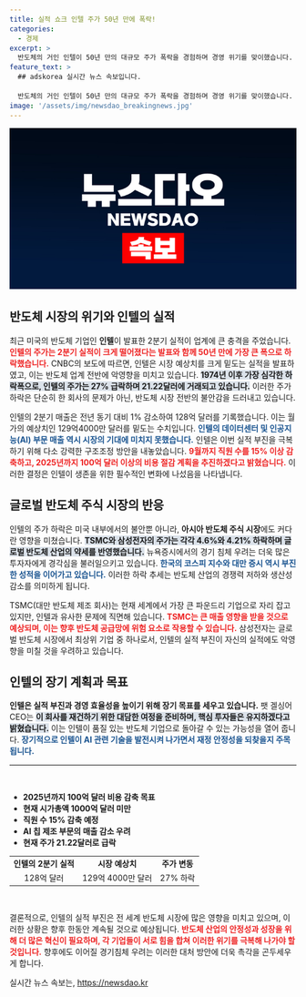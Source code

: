 ```yaml
---
title: 실적 쇼크 인텔 주가 50년 만에 폭락!
categories:
  - 경제
excerpt: >
  반도체의 거인 인텔이 50년 만의 대규모 주가 폭락을 경험하며 경영 위기를 맞이했습니다. 경기 침체 우려 속에 TSMC와 삼성전자 등 아시아 반도체 주식도 동반 하락, 투자자들은 위기 관리에 긴장하고 있습니다.
feature_text: >
  ## adskorea 실시간 뉴스 속보입니다.

  반도체의 거인 인텔이 50년 만의 대규모 주가 폭락을 경험하며 경영 위기를 맞이했습니다. 경기 침체 우려 속에 TSMC와 삼성전자 등 아시아 반도체 주식도 동반 하락, 투자자들은 위기 관리에 긴장하고 있습니다.
image: '/assets/img/newsdao_breakingnews.jpg'
---
```


<p><img src="/assets/img/newsdao_breakingnews.jpg" alt="adskorea 속보" /></p>

<h2 data-ke-size="size26">반도체 시장의 위기와 인텔의 실적</h2>

<p data-ke-size="size16">최근 미국의 반도체 기업인 <b>인텔</b>이 발표한 2분기 실적이 업계에 큰 충격을 주었습니다. <b><span style="color: #ee2323;">인텔의 주가는 2분기 실적이 크게 떨어졌다는 발표와 함께 50년 만에 가장 큰 폭으로 하락했습니다.</span></b> CNBC의 보도에 따르면, 인텔은 시장 예상치를 크게 밑도는 실적을 발표하였고, 이는 반도체 업계 전반에 악영향을 미치고 있습니다. <b><span style="background-color: #21538527;">1974년 이후 가장 심각한 하락폭으로, 인텔의 주가는 27% 급락하며 21.22달러에 거래되고 있습니다.</span></b> 이러한 주가 하락은 단순히 한 회사의 문제가 아닌, 반도체 시장 전반의 불안감을 드러내고 있습니다.</p>

<p data-ke-size="size16">인텔의 2분기 매출은 전년 동기 대비 1% 감소하여 128억 달러를 기록했습니다. 이는 월가의 예상치인 129억4000만 달러를 밑도는 수치입니다. <b><span style="color: #1a5490;">인텔의 데이터센터 및 인공지능(AI) 부문 매출 역시 시장의 기대에 미치지 못했습니다.</span></b> 인텔은 이번 실적 부진을 극복하기 위해 다소 강력한 구조조정 방안을 내놓았습니다. <b><span style="color: #ee2323;">9월까지 직원 수를 15% 이상 감축하고, 2025년까지 100억 달러 이상의 비용 절감 계획을 추진하겠다고 밝혔습니다.</span></b> 이러한 결정은 인텔이 생존을 위한 필수적인 변화에 나섰음을 나타냅니다.</p>

<h2 data-ke-size="size26">글로벌 반도체 주식 시장의 반응</h2>

<p data-ke-size="size16">인텔의 주가 하락은 미국 내부에서의 불안뿐 아니라, <b>아시아 반도체 주식 시장</b>에도 커다란 영향을 미쳤습니다. <b><span style="background-color: #21538527;">TSMC와 삼성전자의 주가는 각각 4.6%와 4.21% 하락하며 글로벌 반도체 산업의 약세를 반영했습니다.</span></b> 뉴욕증시에서의 경기 침체 우려는 더욱 많은 투자자에게 경각심을 불러일으키고 있습니다. <b><span style="color: #1a5490;">한국의 코스피 지수와 대만 증시 역시 부진한 성적을 이어가고 있습니다.</span></b> 이러한 하락 추세는 반도체 산업의 경쟁력 저하와 생산성 감소를 의미하게 됩니다.</p>

<p data-ke-size="size16">TSMC(대만 반도체 제조 회사)는 현재 세계에서 가장 큰 파운드리 기업으로 자리 잡고 있지만, 인텔과 유사한 문제에 직면해 있습니다. <b><span style="color: #ee2323;">TSMC는 큰 매출 영향을 받을 것으로 예상되며, 이는 향후 반도체 공급망에 위험 요소로 작용할 수 있습니다.</span></b> 삼성전자는 글로벌 반도체 시장에서 최상위 기업 중 하나로서, 인텔의 실적 부진이 자신의 실적에도 악영향을 미칠 것을 우려하고 있습니다.</p>

<h2 data-ke-size="size26">인텔의 장기 계획과 목표</h2>

<p data-ke-size="size16"><b>인텔은 실적 부진과 경영 효율성을 높이기 위해 장기 목표를 세우고 있습니다.</b> 팻 겔싱어 CEO는 <b><span style="background-color: #21538527;">이 회사를 재건하기 위한 대담한 여정을 준비하며, 핵심 투자들은 유지하겠다고 밝혔습니다.</span></b> 이는 인텔이 품질 있는 반도체 기업으로 돌아갈 수 있는 가능성을 열어 줍니다. <b><span style="color: #1a5490;">장기적으로 인텔이 AI 관련 기술을 발전시켜 나가면서 재정 안정성을 되찾을지 주목됩니다.</span></b></p>

<hr style="color: #e0e0e0; border-top: 1px solid #e0e0e0;"/>

<p data-ke-size="size16">&nbsp;</p>

<ul>
    <li><b>2025년까지 100억 달러 비용 감축 목표</b></li>
    <li><b>현재 시가총액 1000억 달러 미만</b></li>
    <li><b>직원 수 15% 감축 예정</b></li>
    <li><b>AI 칩 제조 부문의 매출 감소 우려</b></li>
    <li><b>현재 주가 21.22달러로 급락</b></li>
</ul>

<table style="width: 100%;">
    <tr>
        <td style="text-align: center; height: 17px;"><b>인텔의 2분기 실적</b></td>
        <td style="text-align: center; height: 17px;"><b>시장 예상치</b></td>
        <td style="text-align: center; height: 17px;"><b>주가 변동</b></td>
    </tr>
    <tr>
        <td style="text-align: center; height: 17px;">128억 달러</td>
        <td style="text-align: center; height: 17px;">129억 4000만 달러</td>
        <td style="text-align: center; height: 17px;">27% 하락</td>
    </tr>
</table>

<p data-ke-size="size16">&nbsp;</p>

<p data-ke-size="size16">결론적으로, 인텔의 실적 부진은 전 세계 반도체 시장에 많은 영향을 미치고 있으며, 이러한 상황은 향후 한동안 계속될 것으로 예상됩니다. <b><span style="color: #ee2323;">반도체 산업의 안정성과 성장을 위해 더 많은 혁신이 필요하며, 각 기업들이 서로 힘을 합쳐 이러한 위기를 극복해 나가야 할 것입니다.</span></b> 향후에도 이어질 경기침체 우려는 이러한 대처 방안에 더욱 촉각을 곤두세우게 합니다.</p>
실시간 뉴스 속보는, <a href="https://newsdao.kr" rel="dofollow">https://newsdao.kr</a>


